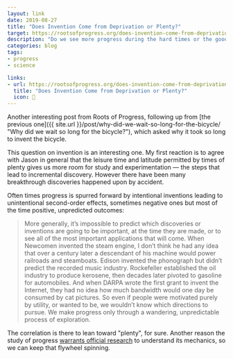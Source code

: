 ```yaml
---
layout: link
date: 2019-08-27
title: "Does Invention Come from Deprivation or Plenty?"
target: https://rootsofprogress.org/does-invention-come-from-deprivation-or-plenty
description: "Do we see more progress during the hard times or the good? Speculation on what generates inventions."
categories: blog
tags:
- progress
- science

links:
- url: https://rootsofprogress.org/does-invention-come-from-deprivation-or-plenty
  title: "Does Invention Come from Deprivation or Plenty?"
  icon: 🌽
---
```


Another interesting post from Roots of Progress, following up from [the previous one]({{ site.url }}/post/why-did-we-wait-so-long-for-the-bicycle/ "Why did we wait so long for the bicycle?"), which asked why it took so long to invent the bicycle.

This question on invention is an interesting one. My first reaction is to agree with Jason in general that the leisure time and latitude permitted by times of plenty gives us more room for study and experimentation — the steps that lead to incremental discovery. However there have been many breakthrough discoveries happened upon by accident.

Often times progress is spurred forward by intentional inventions leading to unintentional second-order effects, sometimes negative ones but most of the time positive, unpredicted outcomes:

> More generally, it’s impossible to predict which discoveries or inventions are going to be important, at the time they are made, or to see all of the most important applications that will come. When Newcomen invented the steam engine, I don’t think he had any idea that over a century later a descendant of his machine would power railroads and steamboats. Edison invented the phonograph but didn’t predict the recorded music industry. Rockefeller established the oil industry to produce kerosene, then decades later pivoted to gasoline for automobiles. And when DARPA wrote the first grant to invent the Internet, they had no idea how much bandwidth would one day be consumed by cat pictures. So even if people were motivated purely by utility, or wanted to be, we wouldn’t know which directions to pursue. We make progress only through a wandering, unpredictable process of exploration.

The correlation is there to lean toward "plenty", for sure. Another reason the study of progress [warrants official research](https://www.theatlantic.com/science/archive/2019/07/we-need-new-science-progress/594946/ "We Need a New Science of Progress") to understand its mechanics, so we can keep that flywheel spinning.
